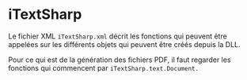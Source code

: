 # iTextSharp

Le fichier XML `iTextSharp.xml` décrit les fonctions qui peuvent être appelées sur les différents objets qui peuvent être créés depuis la DLL.

Pour ce qui est de la génération des fichiers PDF, il faut regarder les fonctions qui commencent par `iTextSharp.text.Document.`

